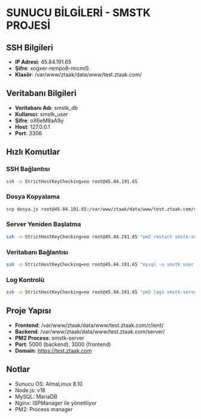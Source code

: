 # SUNUCU BİLGİLERİ - SMSTK PROJESİ

## SSH Bilgileri
- **IP Adresi**: 45.84.191.65
- **Şifre**: xogxer-rempo8-micmiS
- **Klasör**: /var/www/ztaak/data/www/test.ztaak.com/

## Veritabanı Bilgileri
- **Veritabanı Adı**: smstk_db
- **Kullanıcı**: smstk_user
- **Şifre**: oX6eM8aA9y
- **Host**: 127.0.0.1
- **Port**: 3306

## Hızlı Komutlar

### SSH Bağlantısı
```bash
ssh -o StrictHostKeyChecking=no root@45.84.191.65
```

### Dosya Kopyalama
```bash
scp dosya.js root@45.84.191.65:/var/www/ztaak/data/www/test.ztaak.com/server/routes/
```

### Server Yeniden Başlatma
```bash
ssh -o StrictHostKeyChecking=no root@45.84.191.65 "pm2 restart smstk-server"
```

### Veritabanı Bağlantısı
```bash
ssh -o StrictHostKeyChecking=no root@45.84.191.65 "mysql -u smstk_user -poX6eM8aA9y smstk_db"
```

### Log Kontrolü
```bash
ssh -o StrictHostKeyChecking=no root@45.84.191.65 "pm2 logs smstk-server --lines 10"
```

## Proje Yapısı
- **Frontend**: /var/www/ztaak/data/www/test.ztaak.com/client/
- **Backend**: /var/www/ztaak/data/www/test.ztaak.com/server/
- **PM2 Process**: smstk-server
- **Port**: 5000 (backend), 3000 (frontend)
- **Domain**: https://test.ztaak.com

## Notlar
- Sunucu OS: AlmaLinux 8.10
- Node.js: v18
- MySQL: MariaDB
- Nginx: ISPManager ile yönetiliyor
- PM2: Process manager
